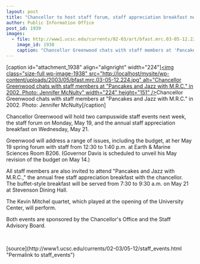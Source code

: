 ```yaml
---
layout: post
title: "Chancellor to host staff forum, staff appreciation breakfast next week"
author: Public Information Office
post_id: 1939
images:
  - file: http://www1.ucsc.edu/currents/02-03/art/bfast.mrc.03-05-12.224.jpg
    image_id: 1938
    caption: "Chancellor Greenwood chats with staff members at 'Pancakes and Jazz with M.R.C.' in 2002. Photo: Jennifer McNulty"
---
```


[caption id="attachment_1938" align="alignright" width="224"]<a href="http://localhost/mysite/wp-content/uploads/2003/05/bfast.mrc.03-05-12.224.jpg"><img class="size-full wp-image-1938" src="http://localhost/mysite/wp-content/uploads/2003/05/bfast.mrc.03-05-12.224.jpg" alt="Chancellor Greenwood chats with staff members at "Pancakes and Jazz with M.R.C." in 2002. Photo: Jennifer McNulty" width="224" height="151" /></a>Chancellor Greenwood chats with staff members at "Pancakes and Jazz with M.R.C." in 2002. Photo: Jennifer McNulty[/caption]
<p>
  Chancellor Greenwood will hold two campuswide staff events next week, the staff forum on Monday, May 19, and the annual staff appreciation breakfast on Wednesday, May 21.
</p>
<p>
  Greenwood will address a range of issues, including the budget, at her May 19 spring forum with staff from 12:30 to 1:40 p.m. at Earth &amp; Marine Sciences Room B206. (Governor Davis is scheduled to unveil his May revision of the budget on May 14.)<br>
</p>
<p>
  All staff members are also invited to attend "Pancakes and Jazz with M.R.C.," the annual free staff appreciation breakfast with the chancellor. The buffet-style breakfast will be served from 7:30 to 9:30 a.m. on May 21 at Stevenson Dining Hall.<br>
</p>
<p>
  The Kevin Mitchel quartet, which played at the opening of the University Center, will perform.
</p>
<p>
  Both events are sponsored by the Chancellor's Office and the Staff Advisory Board.<br>
</p>
<p>
  <br>

</p>
<p>

</p>
[source](http://www1.ucsc.edu/currents/02-03/05-12/staff_events.html "Permalink to staff_events")
